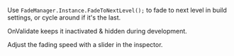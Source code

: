 Use `FadeManager.Instance.FadeToNextLevel();` to fade to next level in build settings, or cycle around if it's the last.

OnValidate keeps it inactivated & hidden during development.

Adjust the fading speed with a slider in the inspector.